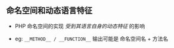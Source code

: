 ## 命名空间和动态语言特征
* PHP 命名空间的实现 *受到其语言自身的动态特征* 的影响

* eg: `__METHOD__ / __FUNCTION__` 输出可能是 命名空间名 + 方法名

